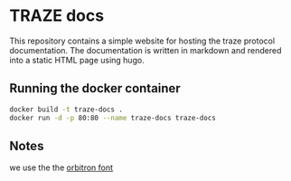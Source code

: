 # TRAZE docs

This repository contains a simple website for hosting the traze protocol documentation. 
The documentation is written in markdown and rendered into a static HTML page using hugo.

## Running the docker container

```bash
docker build -t traze-docs .
docker run -d -p 80:80 --name traze-docs traze-docs
```

## Notes

we use the the [orbitron font](https://github.com/theleagueof/orbitron)
